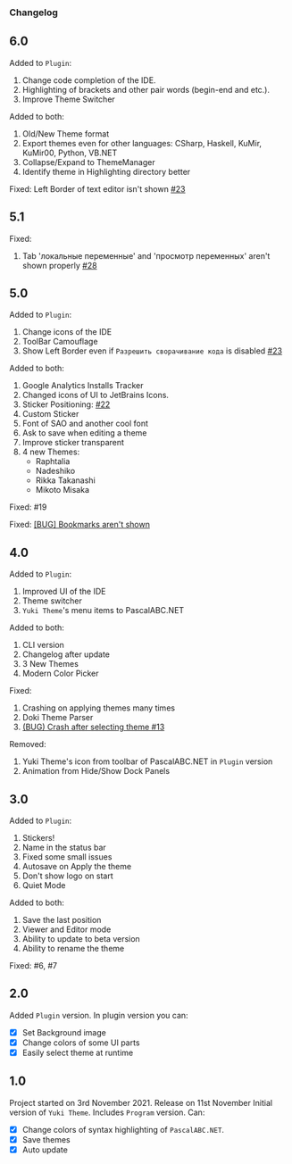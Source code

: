 ﻿### Changelog

## 6.0

Added to `Plugin`:
1. Change code completion of the IDE.
2. Highlighting of brackets and other pair words (begin-end and etc.).
3. Improve Theme Switcher

Added to both:
1. Old/New Theme format
2. Export themes even for other languages: CSharp, Haskell, KuMir, KuMir00, Python, VB.NET
3. Collapse/Expand to ThemeManager
4. Identify theme in Highlighting directory better

Fixed: Left Border of text editor isn't shown [#23](https://github.com/Dragon-0609/Yuki-Theme/issues/23)

## 5.1

Fixed:
1. Tab 'локальные переменные' and 'просмотр переменных' aren't shown properly [#28](https://github.com/Dragon-0609/Yuki-Theme/issues/28)


## 5.0

Added to `Plugin`:
1. Change icons of the IDE
2. ToolBar Camouflage
3. Show Left Border even if `Разрешить сворачивание кода` is disabled [#23](https://github.com/Dragon-0609/Yuki-Theme/issues/23)

Added to both:
1. Google Analytics Installs Tracker
2. Changed icons of UI to JetBrains Icons.
3. Sticker Positioning: [#22](https://github.com/Dragon-0609/Yuki-Theme/pull/22)
4. Custom Sticker
5. Font of SAO and another cool font
6. Ask to save when editing a theme
7. Improve sticker transparent
8. 4 new Themes:
    * Raphtalia
    * Nadeshiko
    * Rikka Takanashi
    * Mikoto Misaka


Fixed:
#19 


Fixed:
[[BUG] Bookmarks aren't shown](https://github.com/Dragon-0609/Yuki-Theme/issues/19)

## 4.0

Added to `Plugin`:
1. Improved UI of the IDE
2. Theme switcher
3. `Yuki Theme`'s menu items to PascalABC.NET

Added to both:
1. CLI version
2. Changelog after update
3. 3 New Themes
4. Modern Color Picker

Fixed:
1. Crashing on applying themes many times
2. Doki Theme Parser
3. [(BUG) Crash after selecting theme #13](https://github.com/Dragon-0609/Yuki-Theme/issues/13)
   
Removed:
1. Yuki Theme's icon from toolbar of PascalABC.NET in `Plugin` version
2. Animation from Hide/Show Dock Panels

## 3.0

Added to `Plugin`:
1. Stickers!
2. Name in the status bar
3. Fixed some small issues
4. Autosave on Apply the theme
5. Don't show logo on start
6. Quiet Mode

Added to both:
1. Save the last position
2. Viewer and Editor mode
3. Ability to update to beta version
4. Ability to rename the theme

Fixed:  #6, #7

## 2.0

Added `Plugin` version. In plugin version you can:
- [x] Set Background image
- [x] Change colors of some UI parts
- [x] Easily select theme at runtime

## 1.0

Project started on 3rd November 2021.
Release on 11st November
Initial version of `Yuki Theme`. Includes `Program` version. Can:

- [x] Change colors of syntax highlighting of `PascalABC.NET`.
- [x] Save themes
- [x] Auto update
